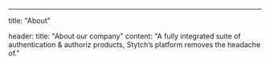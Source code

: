 ---
title: "About"

header:
  title: "About our company"
  content: "A fully integrated suite of authentication & authoriz products, Stytch’s platform removes the headache of."

